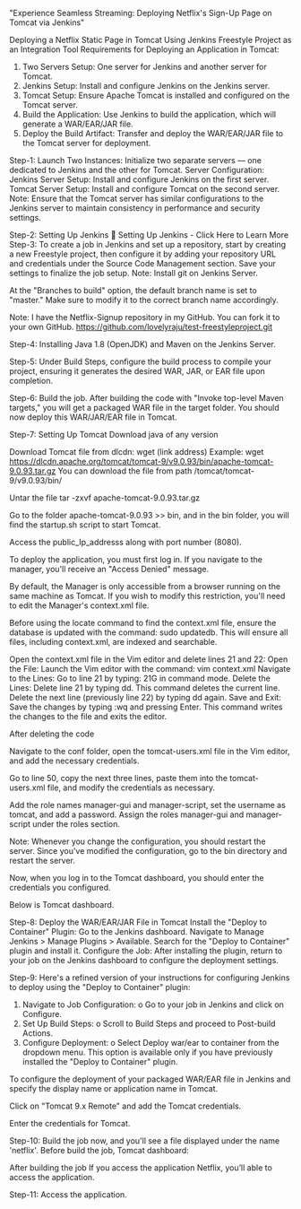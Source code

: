 


 


"Experience Seamless Streaming: Deploying Netflix's Sign-Up Page on Tomcat via Jenkins"
 
 

Deploying a Netflix Static Page in Tomcat Using Jenkins Freestyle Project as an Integration Tool
Requirements for Deploying an Application in Tomcat:
1.	Two Servers Setup: One server for Jenkins and another server for Tomcat.
2.	Jenkins Setup: Install and configure Jenkins on the Jenkins server.
3.	Tomcat Setup: Ensure Apache Tomcat is installed and configured on the Tomcat server.
4.	Build the Application: Use Jenkins to build the application, which will generate a WAR/EAR/JAR file.
5.	Deploy the Build Artifact: Transfer and deploy the WAR/EAR/JAR file to the Tomcat server for deployment.

Step-1: Launch Two Instances: Initialize two separate servers — one dedicated to Jenkins and the other for Tomcat.
Server Configuration:
Jenkins Server Setup: Install and configure Jenkins on the first server.
Tomcat Server Setup: Install and configure Tomcat on the second server.
Note: Ensure that the Tomcat server has similar configurations to the Jenkins server to maintain consistency in performance and security settings.
 

Step-2: Setting Up Jenkins 
🔗 Setting Up Jenkins - Click Here to Learn More
Step-3: To create a job in Jenkins and set up a repository, start by creating a new Freestyle project, then configure it by adding your repository URL and credentials under the Source Code Management section. Save your settings to finalize the job setup.
Note: Install git on Jenkins Server.

At the "Branches to build" option, the default branch name is set to "master." Make sure to modify it to the correct branch name accordingly.

 

Note: I have the Netflix-Signup repository in my GitHub. You can fork it to your own GitHub.
https://github.com/lovelyraju/test-freestyleproject.git


Step-4: Installing Java 1.8 (OpenJDK) and Maven on the Jenkins Server.
  


Step-5: Under Build Steps, configure the build process to compile your project, ensuring it generates the desired WAR, JAR, or EAR file upon completion.
 
 



Step-6: Build the job.
After building the code with "Invoke top-level Maven targets," you will get a packaged WAR file in the target folder. You should now deploy this WAR/JAR/EAR file in Tomcat.
 

Step-7: Setting Up Tomcat
Download java of any version
 
 

Download Tomcat file from dlcdn: wget (link address)
Example: wget https://dlcdn.apache.org/tomcat/tomcat-9/v9.0.93/bin/apache-tomcat-9.0.93.tar.gz
You can download the file from path /tomcat/tomcat-9/v9.0.93/bin/
 

 

Untar the file
tar -zxvf apache-tomcat-9.0.93.tar.gz 
 
 

Go to the folder apache-tomcat-9.0.93 >> bin, and in the bin folder, you will find the startup.sh script to start Tomcat.
 

Access the public_Ip_addresss along with port number (8080).
 

To deploy the application, you must first log in. If you navigate to the manager, you'll receive an "Access Denied" message.
 

By default, the Manager is only accessible from a browser running on the same machine as Tomcat. If you wish to modify this restriction, you'll need to edit the Manager's context.xml file.

Before using the locate command to find the context.xml file, ensure the database is updated with the command: sudo updatedb. This will ensure all files, including context.xml, are indexed and searchable.
 

 

Open the context.xml file in the Vim editor and delete lines 21 and 22:
Open the File:
Launch the Vim editor with the command: vim context.xml
Navigate to the Lines:
Go to line 21 by typing: 21G in command mode.
Delete the Lines:
Delete line 21 by typing dd. This command deletes the current line.
Delete the next line (previously line 22) by typing dd again.
Save and Exit:
Save the changes by typing :wq and pressing Enter. This command writes the changes to the file and exits the editor.

 
 

After deleting the code 

Navigate to the conf folder, open the tomcat-users.xml file in the Vim editor, and add the necessary credentials.
 


Go to line 50, copy the next three lines, paste them into the tomcat-users.xml file, and modify the credentials as necessary.
 
Add the role names manager-gui and manager-script, set the username as tomcat, and add a password. Assign the roles manager-gui and manager-script under the roles section.
 
Note: Whenever you change the configuration, you should restart the server. Since you've modified the configuration, go to the bin directory and restart the server.
 

Now, when you log in to the Tomcat dashboard, you should enter the credentials you configured.
 
Below is Tomcat dashboard.
 










Step-8: Deploy the WAR/EAR/JAR File in Tomcat
Install the "Deploy to Container" Plugin:
Go to the Jenkins dashboard.
Navigate to Manage Jenkins > Manage Plugins > Available.
Search for the "Deploy to Container" plugin and install it.
Configure the Job:
After installing the plugin, return to your job on the Jenkins dashboard to configure the deployment settings.

 






Step-9: 
Here's a refined version of your instructions for configuring Jenkins to deploy using the "Deploy to Container" plugin:
1.	Navigate to Job Configuration:
o	Go to your job in Jenkins and click on Configure.
2.	Set Up Build Steps:
o	Scroll to Build Steps and proceed to Post-build Actions.
3.	Configure Deployment:
o	Select Deploy war/ear to container from the dropdown menu. This option is available only if you have previously installed the "Deploy to Container" plugin.
 




To configure the deployment of your packaged WAR/EAR file in Jenkins and specify the display name or application name in Tomcat.
 

Click on "Tomcat 9.x Remote" and add the Tomcat credentials.
 


Enter the credentials for Tomcat.
 

 



Step-10: Build the job now, and you'll see a file displayed under the name 'netflix'.
Before build the job, Tomcat dashboard:
 

After building the job
If you access the application Netflix, you’ll able to access the application.
 
Step-11: Access the application.
 

 
